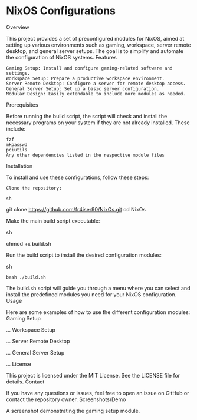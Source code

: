 
# NixOS Configurations

Overview

This project provides a set of preconfigured modules for NixOS, aimed at setting up various environments such as gaming, workspace, server remote desktop, and general server setups. The goal is to simplify and automate the configuration of NixOS systems.
Features

    Gaming Setup: Install and configure gaming-related software and settings.
    Workspace Setup: Prepare a productive workspace environment.
    Server Remote Desktop: Configure a server for remote desktop access.
    General Server Setup: Set up a basic server configuration.
    Modular Design: Easily extendable to include more modules as needed.

Prerequisites

Before running the build script, the script will check and install the necessary programs on your system if they are not already installed. These include:

    fzf
    mkpasswd
    pciutils
    Any other dependencies listed in the respective module files

Installation

To install and use these configurations, follow these steps:

    Clone the repository:

    sh

git clone <https://github.com/fr4iser90/NixOs.git>
cd NixOs

Make the main build script executable:

sh

chmod +x build.sh

Run the build script to install the desired configuration modules:

sh

    bash ./build.sh

The build.sh script will guide you through a menu where you can select and install the predefined modules you need for your NixOS configuration.
Usage

Here are some examples of how to use the different configuration modules:
Gaming Setup

...
Workspace Setup

...
Server Remote Desktop

...
General Server Setup

...
License

This project is licensed under the MIT License. See the LICENSE file for details.
Contact

If you have any questions or issues, feel free to open an issue on GitHub or contact the repository owner.
Screenshots/Demo

A screenshot demonstrating the gaming setup module.
